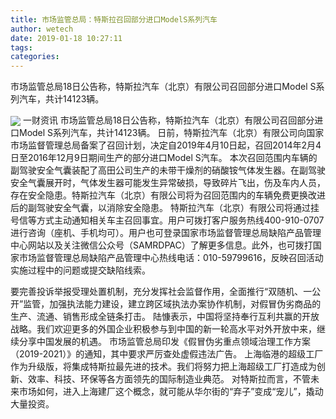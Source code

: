 ```yaml
---
title: 市场监管总局：特斯拉召回部分进口ModelS系列汽车
author: wetech
date: 2019-01-18 10:27:11
tags: 
categories: 
---
```

市场监管总局18日公告称，特斯拉汽车（北京）有限公司召回部分进口Model S系列汽车，共计14123辆。
<!-- more -->
<img align="center" border="0" src="https://imgcdn.yicai.com/uppics/images/2019/01/210b23f2096d35e628c0bc0ff40d782c.jpg" />
一财资讯
市场监管总局18日公告称，特斯拉汽车（北京）有限公司召回部分进口Model S系列汽车，共计14123辆。
日前，特斯拉汽车（北京）有限公司向国家市场监督管理总局备案了召回计划，决定自2019年4月10日起，召回2014年2月4日至2016年12月9日期间生产的部分进口Model S汽车。
本次召回范围内车辆的副驾驶安全气囊装配了高田公司生产的未带干燥剂的硝酸铵气体发生器。在副驾驶安全气囊展开时，气体发生器可能发生异常破损，导致碎片飞出，伤及车内人员，存在安全隐患。特斯拉汽车（北京）有限公司将为召回范围内的车辆免费更换改进后的副驾驶安全气囊，以消除安全隐患。
特斯拉汽车（北京）有限公司将通过挂号信等方式主动通知相关车主召回事宜。用户可拨打客户服务热线400-910-0707进行咨询（座机、手机均可）。用户也可登录国家市场监督管理总局缺陷产品管理中心网站以及关注微信公众号（SAMRDPAC）了解更多信息。此外，也可拨打国家市场监督管理总局缺陷产品管理中心热线电话：010-59799616，反映召回活动实施过程中的问题或提交缺陷线索。
 
 
要完善投诉举报受理处置机制，充分发挥社会监督作用，全面推行“双随机、一公开”监管，加强执法能力建设，建立跨区域执法办案协作机制，对假冒伪劣商品的生产、流通、销售形成全链条打击。
陆慷表示，中国将坚持奉行互利共赢的开放战略。我们欢迎更多的外国企业积极参与到中国的新一轮高水平对外开放中来，继续分享中国发展的机遇。
市场监管总局印发《假冒伪劣重点领域治理工作方案（2019-2021）》的通知，其中要求严厉查处虚假违法广告。
上海临港的超级工厂作为升级版，将集成特斯拉最先进的技术。我们将努力把上海超级工厂打造成为创新、效率、科技、环保等各方面领先的国际制造业典范。
对特斯拉而言，不管未来市场如何，进入上海建厂这个概念，就可能从华尔街的“弃子”变成“宠儿”，撬动大量投资。
